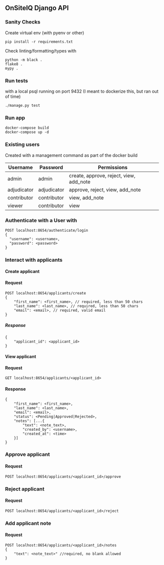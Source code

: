 ## OnSiteIQ Django API

### Sanity Checks
Create virtual env (with pyenv or other)
```commandline
pip install -r requirements.txt
```
Check linting/formatting/types with
```commandline
python -m black .
flake8 .
mypy .
```

### Run tests
with a local psql running on port 9432 (I meant to dockerize this, but ran out of time)
```commandline
./manage.py test
```

### Run app
```commandline
docker-compose build
docker-compose up -d
```

### Existing users
Created with a management command as part of the docker build

| Username    | Password    | Permissions                             |
|-------------|-------------|-----------------------------------------|
| admin       | admin       | create, approve, reject, view, add_note |
| adjudicator | adjudicator | approve, reject, view, add_note         |
| contributor | contributor | view, add_note                          |
| viewer      | contributor | view                                    |


### Authenticate with a User with
```
POST localhost:8654/authenticate/login
{
  "username": <username>,
  "password": <password>
}
```

### Interact with applicants
#### Create applicant
#### Request
```
POST localhost:8654/applicants/create
{
    "first_name": <first_name>, // required, less than 50 chars
    "last_name": <last_name>, // required, less than 50 chars
    "email": <email>, // required, valid email
}
```
##### Response
```
{
    "applicant_id": <applicant_id>
}
```

#### View applicant
#### Request
```
GET localhost:8654/applicants/<applicant_id>
```
#### Response
```
{
    "first_name": <first_name>,
    "last_name": <last_name>,
    "email": <email>,
    "status": <Pending|Approved|Rejected>,
    "notes": [...{
        "text": <note_text>,
        "created_by": <username>,
        "created_at": <time>
    }]
}
```

### Approve applicant
#### Request
```
POST localhost:8654/applicants/<applicant_id>/approve
```

### Reject applicant
#### Request
```
POST localhost:8654/applicants/<applicant_id>/reject
```

### Add applicant note
#### Request
```
POST localhost:8654/applicants/<applicant_id>/notes
{
    "text": <note_text>" //required, no blank allowed
}
```

